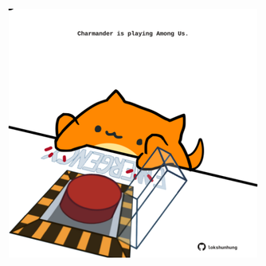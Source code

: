 <!-- built at 06/11/2021, 22:02:15 UTC -->
<p align="center">
  <img width="500" height="500" src="./ReadmeImage.svg">
</p>
